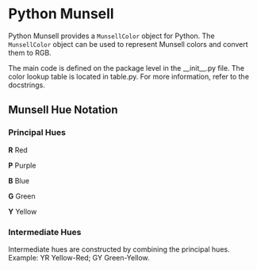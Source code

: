 # Python Munsell

Python Munsell provides a `MunsellColor` object for Python. The `MunsellColor`
object can be used to represent Munsell colors and convert them to RGB.

The main code is defined on the package level in the \_\_init\_\_.py file. The color lookup table is located in table.py. For more information, refer to the docstrings.

## Munsell Hue Notation ##

### Principal Hues ###

**R** Red

**P** Purple

**B** Blue

**G** Green

**Y** Yellow

### Intermediate Hues ###

Intermediate hues are constructed by combining the principal hues. Example: YR Yellow-Red; GY Green-Yellow.

